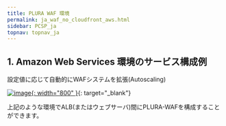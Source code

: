 ```yaml
---
title: PLURA WAF 環境
permalink: ja_waf_no_cloudfront_aws.html
sidebar: PCSP_ja
topnav: topnav_ja
---
```



## 1. Amazon Web Services 環境のサービス構成例

設定値に応じて自動的にWAFシステムを拡張(Autoscaling)

[![image](/docs/images/Public_Cloud/cloudfront/04.png){: width="800"  }](/docs/images/Public_Cloud/cloudfront/04.png){: target="_blank"}

上記のような環境でALB(またはウェブサーバ)間にPLURA-WAFを構成することができます。

